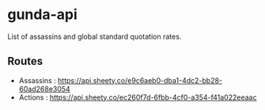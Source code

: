 # gunda-api
List of assassins and global standard quotation rates. 

## Routes
- Assassins : https://api.sheety.co/e9c6aeb0-dba1-4dc2-bb28-60ad268e3054
- Actions : https://api.sheety.co/ec260f7d-6fbb-4cf0-a354-f41a022eeaac
